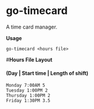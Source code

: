 go-timecard
===========

A time card manager.


**Usage**

    go-timecard <hours file>
    
#**Hours File Layout**

#### (Day | Start time | Length of shift)

    Monday 7:00AM 5
    Tuesday 1:00PM 2
    Thursday 1:00PM 2
    Friday 1:30PM 3.5
